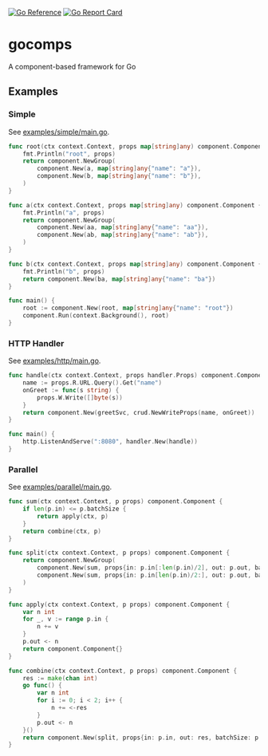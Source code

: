 [![Go Reference](https://pkg.go.dev/badge/github.com/phelmkamp/gocomps.svg)](https://pkg.go.dev/github.com/phelmkamp/gocomps)
[![Go Report Card](https://goreportcard.com/badge/github.com/phelmkamp/gocomps)](https://goreportcard.com/report/github.com/phelmkamp/gocomps)


# gocomps
A component-based framework for Go

## Examples

### Simple

See [examples/simple/main.go](examples/simple/main.go).

```go
func root(ctx context.Context, props map[string]any) component.Component {
	fmt.Println("root", props)
	return component.NewGroup(
		component.New(a, map[string]any{"name": "a"}),
		component.New(b, map[string]any{"name": "b"}),
	)
}

func a(ctx context.Context, props map[string]any) component.Component {
	fmt.Println("a", props)
	return component.NewGroup(
		component.New(aa, map[string]any{"name": "aa"}),
		component.New(ab, map[string]any{"name": "ab"}),
	)
}

func b(ctx context.Context, props map[string]any) component.Component {
	fmt.Println("b", props)
	return component.New(ba, map[string]any{"name": "ba"})
}

func main() {
	root := component.New(root, map[string]any{"name": "root"})
	component.Run(context.Background(), root)
}
```

### HTTP Handler

See [examples/http/main.go](examples/http/main.go).

```go
func handle(ctx context.Context, props handler.Props) component.Component {
	name := props.R.URL.Query().Get("name")
	onGreet := func(s string) {
		props.W.Write([]byte(s))
	}
	return component.New(greetSvc, crud.NewWriteProps(name, onGreet))
}

func main() {
	http.ListenAndServe(":8080", handler.New(handle))
}
```

### Parallel

See [examples/parallel/main.go](examples/parallel/main.go).

```go
func sum(ctx context.Context, p props) component.Component {
	if len(p.in) <= p.batchSize {
		return apply(ctx, p)
	}
	return combine(ctx, p)
}

func split(ctx context.Context, p props) component.Component {
	return component.NewGroup(
		component.New(sum, props{in: p.in[:len(p.in)/2], out: p.out, batchSize: p.batchSize}),
		component.New(sum, props{in: p.in[len(p.in)/2:], out: p.out, batchSize: p.batchSize}),
	)
}

func apply(ctx context.Context, p props) component.Component {
	var n int
	for _, v := range p.in {
		n += v
	}
	p.out <- n
	return component.Component{}
}

func combine(ctx context.Context, p props) component.Component {
	res := make(chan int)
	go func() {
		var n int
		for i := 0; i < 2; i++ {
			n += <-res
		}
		p.out <- n
	}()
	return component.New(split, props{in: p.in, out: res, batchSize: p.batchSize})
}
```
